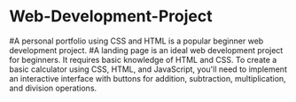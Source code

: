 # Web-Development-Project
#A personal portfolio using CSS and HTML is a popular beginner web development project.
#A landing page is an ideal web development project for beginners. It requires basic knowledge of HTML and CSS.
To create a basic calculator using CSS, HTML, and JavaScript, you'll need to implement an interactive interface with buttons for addition, subtraction, multiplication, and division operations.
